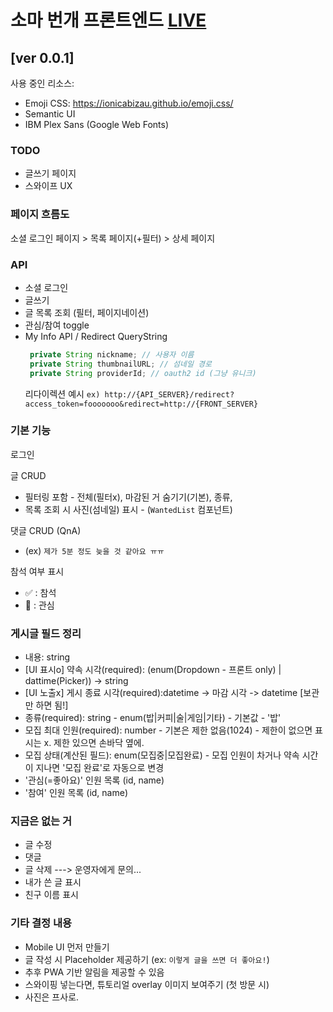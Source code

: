 # 소마 번개 프론트엔드 [LIVE](https://unique-tartufo-15163a.netlify.app/)

## [ver 0.0.1]

사용 중인 리소스:

- Emoji CSS: https://ionicabizau.github.io/emoji.css/
- Semantic UI
- IBM Plex Sans (Google Web Fonts)

### TODO

- 글쓰기 페이지
- 스와이프 UX

### 페이지 흐름도

소셜 로그인 페이지 > 목록 페이지(+필터) > 상세 페이지

### API

- 소셜 로그인
- 글쓰기
- 글 목록 조회 (필터, 페이지네이션)
- 관심/참여 toggle
- My Info API / Redirect QueryString
   ```java
    private String nickname; // 사용자 이름
    private String thumbnailURL; // 섬네일 경로
    private String providerId; // oauth2 id (그냥 유니크)
    ```
    리다이렉션 예시
    `ex) http://{API_SERVER}/redirect?access_token=fooooooo&redirect=http://{FRONT_SERVER}`


### 기본 기능

로그인

글 CRUD

- 필터링 포함 - 전체(필터x), 마감된 거 숨기기(기본), 종류,
- 목록 조회 시 사진(섬네일) 표시 - (`WantedList` 컴포넌트)

댓글 CRUD (QnA)

- (ex) `제가 5분 정도 늦을 것 같아요 ㅠㅠ`

참석 여부 표시

- :white_check_mark: : 참석
- :eyes: : 관심

### 게시글 필드 정리

- 내용: string
- [UI 표시o] 약속 시각(required): (enum(Dropdown - 프론트 only) | dattime(Picker)) -> string
- [UI 노출x] 게시 종료 시각(required):datetime -> 마감 시각 -> datetime [보관만 하면 됨!]
- 종류(required): string - enum(밥|커피|술|게임|기타) - 기본값 - '밥'
- 모집 최대 인원(required): number - 기본은 제한 없음(1024) - 제한이 없으면 표시는 x. 제한 있으면 손바닥 옆에.
- 모집 상태(계산된 필드): enum(모집중|모집완료) - 모집 인원이 차거나 약속 시간이 지나면 '모집 완료'로 자동으로 변경
- '관심(=좋아요)' 인원 목록 (id, name)
- '참여' 인원 목록 (id, name)

### 지금은 없는 거

- 글 수정
- 댓글
- 글 삭제 ---> 운영자에게 문의...
- 내가 쓴 글 표시
- 친구 이름 표시

### 기타 결정 내용

- Mobile UI 먼저 만들기
- 글 작성 시 Placeholder 제공하기 (ex: `이렇게 글을 쓰면 더 좋아요!`)
- 추후 PWA 기반 알림을 제공할 수 있음
- 스와이핑 넣는다면, 튜토리얼 overlay 이미지 보여주기 (첫 방문 시)
- 사진은 프사로.
